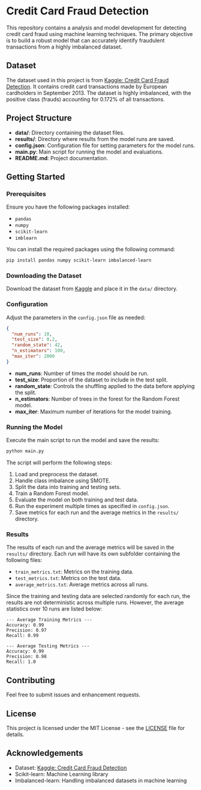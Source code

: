 
# Credit Card Fraud Detection

This repository contains a analysis and model development for detecting credit card fraud using machine learning techniques. The primary objective is to build a robust model that can accurately identify fraudulent transactions from a highly imbalanced dataset.

## Dataset

The dataset used in this project is from [Kaggle: Credit Card Fraud Detection](https://www.kaggle.com/datasets/shayannaveed/credit-card-fraud-detection/data). It contains credit card transactions made by European cardholders in September 2013. The dataset is highly imbalanced, with the positive class (frauds) accounting for 0.172% of all transactions.

## Project Structure

- **data/**: Directory containing the dataset files.
- **results/**: Directory where results from the model runs are saved.
- **config.json**: Configuration file for setting parameters for the model runs.
- **main.py**: Main script for running the model and evaluations.
- **README.md**: Project documentation.

## Getting Started

### Prerequisites

Ensure you have the following packages installed:

- `pandas`
- `numpy`
- `scikit-learn`
- `imblearn`

You can install the required packages using the following command:

```bash
pip install pandas numpy scikit-learn imbalanced-learn
```

### Downloading the Dataset

Download the dataset from [Kaggle](https://www.kaggle.com/datasets/shayannaveed/credit-card-fraud-detection/data) and place it in the `data/` directory.

### Configuration

Adjust the parameters in the `config.json` file as needed:

```json
{
  "num_runs": 10,
  "test_size": 0.2,
  "random_state": 42,
  "n_estimators": 100,
  "max_iter": 2000
}
```

- **num_runs**: Number of times the model should be run.
- **test_size**: Proportion of the dataset to include in the test split.
- **random_state**: Controls the shuffling applied to the data before applying the split.
- **n_estimators**: Number of trees in the forest for the Random Forest model.
- **max_iter**: Maximum number of iterations for the model training.

### Running the Model

Execute the main script to run the model and save the results:

```bash
python main.py
```

The script will perform the following steps:

1. Load and preprocess the dataset.
2. Handle class imbalance using SMOTE.
3. Split the data into training and testing sets.
4. Train a Random Forest model.
5. Evaluate the model on both training and test data.
6. Run the experiment multiple times as specified in `config.json`.
7. Save metrics for each run and the average metrics in the `results/` directory.

### Results

The results of each run and the average metrics will be saved in the `results/` directory. Each run will have its own subfolder containing the following files:

- `train_metrics.txt`: Metrics on the training data.
- `test_metrics.txt`: Metrics on the test data.
- `average_metrics.txt`: Average metrics across all runs.
   
Since the training and testing data are selected randomly for each run, the results are not deterministic across multiple runs. However, the average statistics over 10 runs are listed below:     
```text
--- Average Training Metrics ---     
Accuracy: 0.99     
Precision: 0.97     
Recall: 0.99     

--- Average Testing Metrics ---    
Accuracy: 0.99     
Precision: 0.98    
Recall: 1.0      
```
## Contributing

Feel free to submit issues and enhancement requests.

## License

This project is licensed under the MIT License - see the [LICENSE](LICENSE) file for details.

## Acknowledgements

- Dataset: [Kaggle: Credit Card Fraud Detection](https://www.kaggle.com/datasets/shayannaveed/credit-card-fraud-detection/data)
- Scikit-learn: Machine Learning library
- Imbalanced-learn: Handling imbalanced datasets in machine learning
